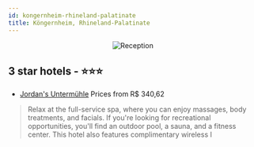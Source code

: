```yaml
---
id: kongernheim-rhineland-palatinate
title: Köngernheim, Rhineland-Palatinate
---
```


<center><img src="https://i.travelapi.com/hotels/24000000/23660000/23651700/23651615/61016c08_z.jpg" alt="Reception" /></center>


##  3 star hotels - ⭐️⭐️⭐️

-    [Jordan's Untermühle](https://us.hurb.com/hotels/kongernheim/jordan-s-untermuhle-JNP-JP00277P?cmp=18055) Prices from R$ 340,62
   > Relax at the full-service spa, where you can enjoy massages, body treatments, and facials. If you're looking for recreational opportunities, you'll find an outdoor pool, a sauna, and a fitness center. This hotel also features complimentary wireless I
